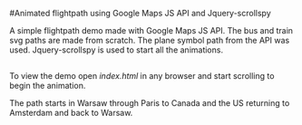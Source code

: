 #Animated flightpath using Google Maps JS API and Jquery-scrollspy

A simple flightpath demo made with Google Maps JS API. The bus and train svg paths are made from scratch. The plane symbol path from the API was used. Jquery-scrollspy is used to start all the animations.

##

To view the demo open *index.html* in any browser and start scrolling to begin the animation.

The path starts in Warsaw through Paris to Canada and the US returning to Amsterdam and back to Warsaw.
